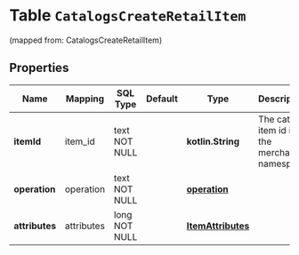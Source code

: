 
# Table `CatalogsCreateRetailItem`
(mapped from: CatalogsCreateRetailItem)

## Properties
Name | Mapping | SQL Type | Default | Type | Description | Notes
---- | ------- | -------- | ------- | ---- | ----------- | -----
**itemId** | item_id | text NOT NULL |  | **kotlin.String** | The catalog item id in the merchant namespace | 
**operation** | operation | text NOT NULL |  | [**operation**](#Operation) |  | 
**attributes** | attributes | long NOT NULL |  | [**ItemAttributes**](ItemAttributes.md) |  |  [foreignkey]





